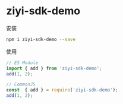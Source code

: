 # ziyi-sdk-demo

安装

``` bash
npm i ziyi-sdk-demo --save
```

使用

``` javascript
// ES Module
import { add } from 'ziyi-sdk-demo';
add(1, 2);

// CommonJS
const  { add } = require('ziyi-sdk-demo');
add(1, 2);
```